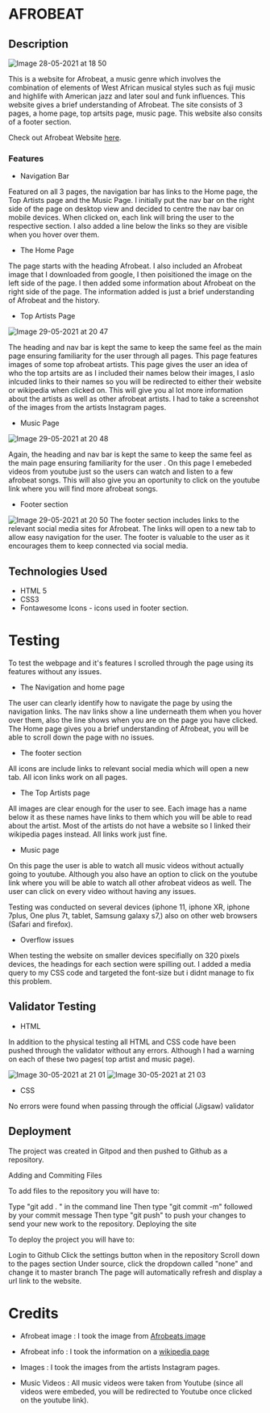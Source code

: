 # **AFROBEAT**

## Description 
![Image 28-05-2021 at 18 50](https://user-images.githubusercontent.com/81257331/120083085-4d695500-c0be-11eb-8651-fe07b003bc9d.jpg)


This is a website for Afrobeat, a music genre which involves the combination of elements of West African musical styles such as fuji music and highlife with American jazz and later soul and funk influences. This website gives a brief understanding of Afrobeat. The site consists of 3 pages, a home page, top artsits page, music page. This website also consits of a footer section.

Check out Afrobeat Website [here](https://divine-97.github.io/AFROBEAT-PROJECTS/).

### Features 
* Navigation Bar

Featured on all 3 pages, the navigation bar has links to the Home page, the Top Artists page and the Music Page. I initially put the nav bar on the right side of the page on desktop view and decided to centre the nav bar on mobile devices.  When clicked on, each link will bring the user to the respective section. I also added a line below the links so they are visible when you hover over them. 

* The Home Page

The page starts with the heading Afrobeat. I also included an Afrobeat image that I downloaded from google, I then poisitioned the image on the left side of the page. I then added some information about Afrobeat on the right side of the page. The information added is just a brief understanding of Afrobeat and the history.

* Top Artists Page

![Image 29-05-2021 at 20 47](https://user-images.githubusercontent.com/81257331/120083232-1e9fae80-c0bf-11eb-880a-41be24d83028.jpg)


The heading and nav bar is kept the same to keep the same feel as the main page ensuring familiarity for the user through all pages. This page features images of some top afrobeat artists. This page gives the user an idea of who the top artsits are as I included their names below their images, I aslo inlcuded links to their names so you will be redirected to either their website or wikipedia when clicked on. This will give you al lot more information about the artists as well as other afrobeat artists. I had to take a screenshot of the images from the artists Instagram pages.

* Music Page

![Image 29-05-2021 at 20 48](https://user-images.githubusercontent.com/81257331/120083253-4f7fe380-c0bf-11eb-9fc8-80f09e6a582b.jpg)


Again, the heading and nav bar is kept the same to keep the same feel as the main page ensuring familiarity for the user . On this page I emebeded videos from youtube just so the users can watch and listen to a few afrobeat songs. This will also give you an oportunity to click on the youtube link where you will find more afrobeat songs.

* Footer section

![Image 29-05-2021 at 20 50](https://user-images.githubusercontent.com/81257331/120083303-b2717a80-c0bf-11eb-8c26-077f6b28d8c3.jpg)
The footer section includes links to the relevant social media sites for Afrobeat. The links will open to a new tab to allow easy navigation for the user.
The footer is valuable to the user as it encourages them to keep connected via social media.

## Technologies Used

* HTML 5
* CSS3
* Fontawesome Icons - icons used in footer section.

# Testing
 To test the webpage and it's features I scrolled through the page using its features without any issues.
 
 * The Navigation and home page
 
 The user can clearly identify how to navigate the page by using the navigation links. The nav links show a line underneath them when you hover over them, also the line shows when you are on the page you have clicked. The Home page gives you a brief understanding of Afrobeat, you will be able to scroll down the page with no issues.
 
 * The footer section
 
 All icons are include links to relevant social media which will open a new tab. All icon links work on all pages.
 
 * The Top Artists page
 
 All images are clear enough for the user to see. Each image has a name below it as these names have links to them which you will be able to read about the artist. Most of the artists do not have a website so I linked their wikipedia pages instead. All links work just fine.
 
 * Music page
 
 On this page the user is able to watch all music videos without actually going to youtube. Although you also have an option to click on the youtube link where you will be able to watch all other afrobeat videos as well. The user can click on every video without having any issues.
 
 
 Testing was conducted on several devices (iphone 11, iphone XR, iphone 7plus, One plus 7t, tablet, Samsung galaxy s7,) also on other web browsers (Safari and firefox).
 
 * Overflow issues

When testing the website on smaller devices specifially on 320 pixels devices, the headings for each section were spilling out. I added a media query to my CSS code and targeted the font-size but i didnt manage to fix this problem. 

## Validator Testing

 * HTML 
 
 In addition to the physical testing all HTML and CSS code have been pushed through the validator without any errors.
 Although I had a warning on each of these two pages( top artist and music page).
 

![Image 30-05-2021 at 21 01](https://user-images.githubusercontent.com/81257331/120118500-c2a25c00-c18a-11eb-8317-46dacb60bf87.jpg)
![Image 30-05-2021 at 21 03](https://user-images.githubusercontent.com/81257331/120118503-c59d4c80-c18a-11eb-9c77-ff60d72b48a3.jpg)

* CSS

No errors were found when passing through the official (Jigsaw) validator


## Deployment

The project was created in Gitpod and then pushed to Github as a repository.

Adding and Commiting Files

To add files to the repository you will have to:

Type "git add . " in the command line
Then type "git commit -m" followed by your commit message
Then type "git push" to push your changes to send your new work to the repository.
Deploying the site

To deploy the project you will have to:

Login to Github
Click the settings button when in the repository
Scroll down to the pages section
Under source, click the dropdown called "none" and change it to master branch
The page will automatically refresh and display a url link to the website.

# Credits

* Afrobeat image : I took the image from [Afrobeats image](https://www.google.com/imgres?imgurl=https%3A%2F%2Fi.scdn.co%2Fimage%2Fab67706c0000bebb4493cf7727f63448c8c38d6e&imgrefurl=https%3A%2F%2Fopen.spotify.com%2Fplaylist%2F60aoNammYycIEeFmgblEw1&tbnid=FpMKebk-9C1Q-M&vet=12ahUKEwjkiYDfoPLwAhUQR8AKHXcHD3gQMygEegUIARDNAQ..i&docid=MmRLjeVCuKIlCM&w=640&h=640&q=afrobeats&ved=2ahUKEwjkiYDfoPLwAhUQR8AKHXcHD3gQMygEegUIARDNAQ) 

* Afrobeat info : I took the information on a [wikipedia page](https://en.wikipedia.org/wiki/Afrobeat#:~:text=Afrobeat%20is%20a%20music%20genre,complex%20intersecting%20rhythms%2C%20and%20percussion.)

* Images : I took the images from the artists Instagram pages.

* Music Videos : All music videos were taken from Youtube (since all videos were embeded, you will be redirected to Youtube once clicked on the youtube link).
